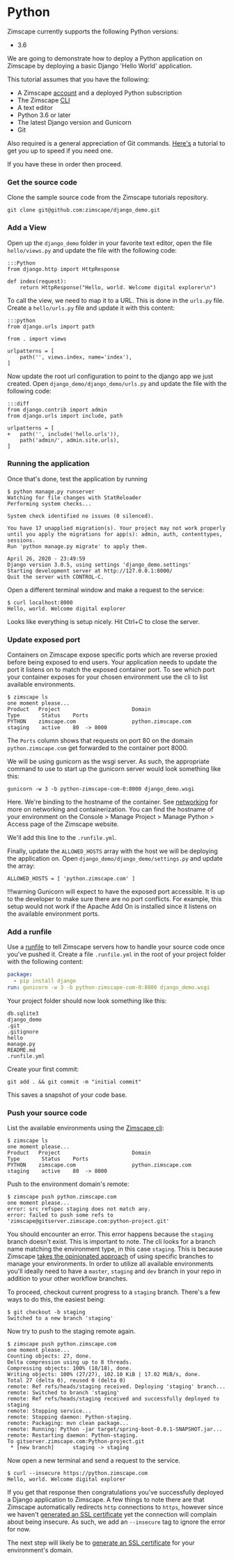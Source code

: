 # Python

Zimscape currently supports the following Python versions:

- 3.6

We are going to demonstrate how to deploy a Python application on Zimscape by deploying a basic Django
'Hello World' application.

This tutorial assumes that you have the following:

- A Zimscape [account](https://zimscape.com/register) and a deployed Python subscription
- The Zimscape [CLI](../cli.md)
- A text editor
- Python 3.6 or later
- The latest Django version and Gunicorn
- Git

Also required is a general appreciation of Git commands. [Here's](https://git-scm.com/book/en/v2) a tutorial
to get you up to speed if you need one.

If you have these in order then proceed.

### Get the source code

Clone the sample source code from the Zimscape tutorials repository.

```
git clone git@github.com:zimscape/django_demo.git
```

### Add a View

Open up the `django_demo` folder in your favorite text editor, open the file 
`hello/views.py` and update the file with the following code:

    :::Python
    from django.http import HttpResponse
    
    def index(request):
        return HttpResponse("Hello, world. Welcome digital explorer\n")

To call the view, we need to map it to a URL. This is done in the `urls.py` file. Create a `hello/urls.py`
file and update it with this content:

    :::python
    from django.urls import path
    
    from . import views
    
    urlpatterns = [
        path('', views.index, name='index'),
    ]
    
Now update the root url configuration to point to the django app we just created. Open 
`django_demo/django_demo/urls.py` and update the file with the following code:

    :::diff
    from django.contrib import admin
    from django.urls import include, path
    
    urlpatterns = [
    +   path('', include('hello.urls')),
        path('admin/', admin.site.urls),
    ]

### Running the application

Once that's done, test the application by running

```
$ python manage.py runserver
Watching for file changes with StatReloader
Performing system checks...

System check identified no issues (0 silenced).

You have 17 unapplied migration(s). Your project may not work properly until you apply the migrations for app(s): admin, auth, contenttypes, sessions.
Run 'python manage.py migrate' to apply them.

April 26, 2020 - 23:49:59
Django version 3.0.5, using settings 'django_demo.settings'
Starting development server at http://127.0.0.1:8000/
Quit the server with CONTROL-C.
```

Open a different terminal window and make a request to the service:

```
$ curl localhost:8000
Hello, world. Welcome digital explorer
```

Looks like everything is setup nicely. Hit Ctrl+C to close the server.


### Update exposed port

Containers on Zimscape expose specific ports which are reverse proxied before being exposed to end users. Your
application needs to update the port it listens on to match the exposed container port. To see which port
your container exposes for your chosen environment use the cli to list available environments.

```
$ zimscape ls
one moment please...
Product   Project                       Domain                        Type       Status    Ports       
PYTHON    zimscape.com                  python.zimscape.com           staging    active    80  -> 8000 
```

The `Ports` column shows that requests on port 80 on the domain `python.zimscape.com` get 
forwarded to the container port 8000. 

We will be using gunicorn as the wsgi server. As such, the appropriate command to use to start up the 
gunicorn server would look something like this:

```
gunicorn -w 3 -b python-zimscape-com-0:8000 django_demo.wsgi
```

Here. We're binding to the hostname of the container. See [networking](../architecture/networking.md) 
for more on networking and containerization. You can find the hostname of your environment on the 
Console > Manage Project > Manage Python > Access page of the Zimscape website.

We'll add this line to the `.runfile.yml`.

Finally, update the `ALLOWED_HOSTS` array with the host we will be deploying the application on. Open
`django_demo/django_demo/settings.py` and update the array:

```
ALLOWED_HOSTS = [ 'python.zimscape.com' ]
```

!!!warning
    Gunicorn will expect to have the exposed port accessible. It is up to the developer to make sure
    there are no port conflicts. For example, this setup would not work if the Apache Add On is installed
    since it listens on the available environment ports.

### Add a runfile

Use a [runfile](../cd.md#runfile) to tell Zimscape servers how to handle your source code once you've pushed
it. Create a file `.runfile.yml` in the root of your project folder with the following content:

```yaml
package:
  - pip install django
run: gunicorn -w 3 -b python-zimscape-com-0:8000 django_demo.wsgi
```

Your project folder should now look something like this:

```
db.sqlite3
django_demo
.git
.gitignore
hello
manage.py
README.md
.runfile.yml
```

Create your first commit:

```
git add . && git commit -m "initial commit"
```

This saves a snapshot of your code base.

### Push your source code

List the available environments using the [Zimscape cli](../cli.md):

```
$ zimscape ls
one moment please...
Product   Project                       Domain                        Type       Status    Ports       
PYTHON    zimscape.com                  python.zimscape.com           staging    active    80  -> 8000 
```

Push to the environment domain's remote:

```
$ zimscape push python.zimscape.com
one moment please...
error: src refspec staging does not match any.
error: failed to push some refs to 'zimscape@gitserver.zimscape.com:python-project.git'
```

You should encounter an error. This error happens because the `staging` branch doesn't exist.
This is important to note. The cli looks for a branch name matching the environment type, in this case `staging`.
This is because Zimscape [takes the opinionated approach](../architecture/environments.md) of using specific 
branches to manage your environments. In order to 
utilize all available environments you'll ideally need to have a `master`, `staging` and `dev` branch in your
repo in addition to your other workflow branches.

To proceed, checkout current progress to a `staging` branch. There's a few ways to do this, the easiest being:

```
$ git checkout -b staging
Switched to a new branch 'staging'
```

Now try to push to the staging remote again.

```
$ zimscape push python.zimscape.com
one moment please...
Counting objects: 27, done.
Delta compression using up to 8 threads.
Compressing objects: 100% (18/18), done.
Writing objects: 100% (27/27), 102.10 KiB | 17.02 MiB/s, done.
Total 27 (delta 0), reused 0 (delta 0)
remote: Ref refs/heads/staging received. Deploying 'staging' branch...
remote: Switched to branch 'staging'
remote: Ref refs/heads/staging received and successfully deployed to staging
remote: Stopping service...
remote: Stopping daemon: Python-staging.
remote: Packaging: mvn clean package...
remote: Running: Python -jar target/spring-boot-0.0.1-SNAPSHOT.jar...
remote: Restarting daemon: Python-staging.
To gitserver.zimscape.com:Python-project.git
 * [new branch]      staging -> staging
```

Now open a new terminal and send a request to the service.

```
$ curl --insecure https://python.zimscape.com
Hello, world. Welcome digital explorer
```

If you get that response then congratulations you've successfully deployed a Django application to Zimscape.
A few things to note there are that Zimscape automatically redirects `http` connections to `https`, however
since we haven't [generated an SSL certificate](../console.md) yet the connection will complain about
being insecure. As such, we add an `--insecure` tag to ignore the error for now.

The next step will likely be to [generate an SSL certificate](../console.md) for your environment's domain.
